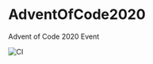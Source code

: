 # AdventOfCode2020
Advent of Code 2020 Event

![CI](https://github.com/nickmartin1ee7/AdventOfCode2020/workflows/CI/badge.svg)
